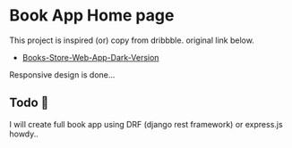# Book App Home page

This project is inspired (or) copy from dribbble. original link below.

- [Books-Store-Web-App-Dark-Version](https://dribbble.com/shots/9052585-Books-Store-Web-App-Dark-Version)

Responsive design is done...

## Todo 🤞

I will create full book app using DRF (django rest framework) or express.js
howdy..
